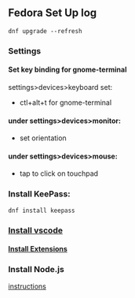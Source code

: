 ## Fedora Set Up log
```console
dnf upgrade --refresh
```
### Settings
#### Set key binding for gnome-terminal
settings>devices>keyboard set:
* ctl+alt+t for gnome-terminal

#### under settings>devices>monitor:
* set orientation

#### under settings>devices>mouse:
* tap to click on touchpad

### Install KeePass:
```console
dnf install keepass
```

### [Install vscode](https://code.visualstudio.com/docs/setup/linux)
#### [Install Extensions](https://github.com/Jacedeuce/notes/blob/master/StackEdit/Coding%20Dojo/20190520_First%20Day.md)


### Install Node.js
[instructions](https://tecadmin.net/install-latest-nodejs-on-fedora/)

<!--stackedit_data:
eyJoaXN0b3J5IjpbNDg1NDIyODkzLC0xMTczNzE0NzAyXX0=
-->